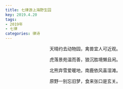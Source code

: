 ```yaml
---
title: 七律游上海野生园
key: 2019.4.20
tags: 
- 2019年 
- 七律
categories: 律诗
---
```


<p align="center">天晴约去动物园，禽兽宜人可近观。
</p>
<p align="center">虎落景苑温而善，狼沉胜境懒且闲。
</p>
<p align="center">北熊弃雪爱暖地，南鹿依风喜湿滩。
</p>
<p align="center">原野一别忘旧梦，食来张口是玄关。
</p>
